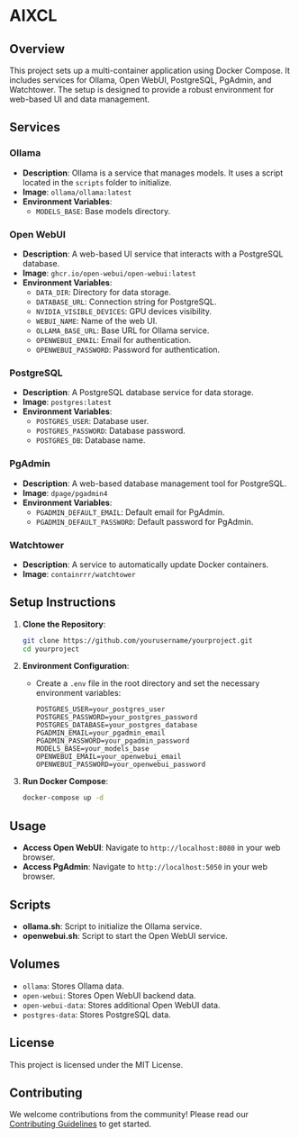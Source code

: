 # AIXCL

## Overview
This project sets up a multi-container application using Docker Compose. It includes services for Ollama, Open WebUI, PostgreSQL, PgAdmin, and Watchtower. The setup is designed to provide a robust environment for web-based UI and data management.

## Services

### Ollama
- **Description**: Ollama is a service that manages models. It uses a script located in the `scripts` folder to initialize.
- **Image**: `ollama/ollama:latest`
- **Environment Variables**:
  - `MODELS_BASE`: Base models directory.

### Open WebUI
- **Description**: A web-based UI service that interacts with a PostgreSQL database.
- **Image**: `ghcr.io/open-webui/open-webui:latest`
- **Environment Variables**:
  - `DATA_DIR`: Directory for data storage.
  - `DATABASE_URL`: Connection string for PostgreSQL.
  - `NVIDIA_VISIBLE_DEVICES`: GPU devices visibility.
  - `WEBUI_NAME`: Name of the web UI.
  - `OLLAMA_BASE_URL`: Base URL for Ollama service.
  - `OPENWEBUI_EMAIL`: Email for authentication.
  - `OPENWEBUI_PASSWORD`: Password for authentication.

### PostgreSQL
- **Description**: A PostgreSQL database service for data storage.
- **Image**: `postgres:latest`
- **Environment Variables**:
  - `POSTGRES_USER`: Database user.
  - `POSTGRES_PASSWORD`: Database password.
  - `POSTGRES_DB`: Database name.

### PgAdmin
- **Description**: A web-based database management tool for PostgreSQL.
- **Image**: `dpage/pgadmin4`
- **Environment Variables**:
  - `PGADMIN_DEFAULT_EMAIL`: Default email for PgAdmin.
  - `PGADMIN_DEFAULT_PASSWORD`: Default password for PgAdmin.

### Watchtower
- **Description**: A service to automatically update Docker containers.
- **Image**: `containrrr/watchtower`

## Setup Instructions

1. **Clone the Repository**:
   ```bash
   git clone https://github.com/yourusername/yourproject.git
   cd yourproject
   ```

2. **Environment Configuration**:
   - Create a `.env` file in the root directory and set the necessary environment variables:
     ```env
     POSTGRES_USER=your_postgres_user
     POSTGRES_PASSWORD=your_postgres_password
     POSTGRES_DATABASE=your_postgres_database
     PGADMIN_EMAIL=your_pgadmin_email
     PGADMIN_PASSWORD=your_pgadmin_password
     MODELS_BASE=your_models_base
     OPENWEBUI_EMAIL=your_openwebui_email
     OPENWEBUI_PASSWORD=your_openwebui_password
     ```

3. **Run Docker Compose**:
   ```bash
   docker-compose up -d
   ```

## Usage

- **Access Open WebUI**: Navigate to `http://localhost:8080` in your web browser.
- **Access PgAdmin**: Navigate to `http://localhost:5050` in your web browser.

## Scripts

- **ollama.sh**: Script to initialize the Ollama service.
- **openwebui.sh**: Script to start the Open WebUI service.

## Volumes

- `ollama`: Stores Ollama data.
- `open-webui`: Stores Open WebUI backend data.
- `open-webui-data`: Stores additional Open WebUI data.
- `postgres-data`: Stores PostgreSQL data.

## License
This project is licensed under the MIT License.

## Contributing

We welcome contributions from the community! Please read our [Contributing Guidelines](./CONTRIBUTING.md) to get started.
